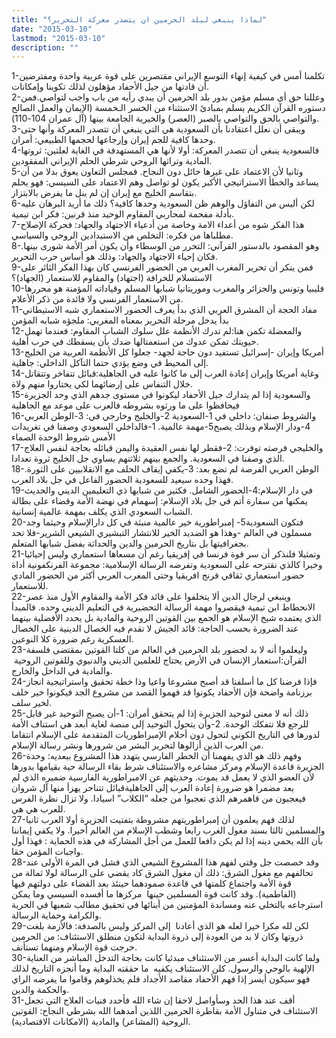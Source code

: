 ```yaml
---
title: "لماذا ينبغي لبلد الحرمين ان يتصدر معركة التحرير؟"
date: "2015-03-10"
lastmod: "2015-03-10"
description: ""
---
```



1-تكلمنا أمس في كيفية إنهاء التوسع الإيراني مقتصرين على قوة عربية واحدة ومفترضين أن قادتها من جيل الأحفاد مؤهلون لذلك تكوينا وإمكانات.  
2-وعللنا حق أي مسلم مؤمن بدور بلد الحرمين أن يبدي رأيه من باب واجب لتواصي.فمن دستوره القرآن الكريم يسلم بمبادئ الاستثناء من الخسر الـخمسة (الإيمان والعمل الصالح والتواصي بالحق والتواصي بالصبر (العصر) والخيرية الجامعة بينها (آل عمران 104-110).  
3-ويبقى أن نعلل اعتقادنا بأن السعودية هي التي ينبغي أن تتصدر المعركة وأنها حتى وحدها كافية للجم إيران وإرجاعها لحجمها الطبيعي: أمران.  
4-فالسعودية ينبغي أن تتصدر المعركة: أولا لأنها هي المستهدفة في الغاية لعلتين: ثروتها المادية وتراثها الروحي شرطي الحلم الإيراني المفقودين.  
5-وثانيا لأن الاعتماد على غيرها حائل دون النجاح. فمجلس التعاون يعوق بدلا من أن يساعد والخطأ الاستراتيجي الأكبر يكون لو تواصل وهم الاعتماد على السيسي: فهو يحلم بتقاسم الخليج مع إيران إن لم ينل ما يفرض بالابتزاز.  
6-لكن أليس من التفاؤل والوهم ظن السعودية وحدها كافية؟ ذلك ما أريد البرهان عليه بأدلة مفحمة لمحاربي المقاوم الوحيد منذ قرنين: فكر ابن تيمية.  
7-هذا الفكر شوه من أعداء الامة وخاصة من أدعياء الاجتهاد والجهاد: فحركة الإصلاح مطلباها من فكره: التخلص من الاستبدادين الروحي والسياسي.  
8-وهو المقصود بالدستور القرآني: التحرر من الوسطاء وأن يكون أمر الأمة شورى بينها. فكان إحياء الاجتهاد والجهاد: وذلك هو أساس حرب التحرير.  
9-فمن ينكر أن تحرير المغرب العربي من الحضور الفرنسي كان بهذا الفكر الثائر على الاستسلام للخرافة (اجتهاد) والمقاوم للاستعمار (الجهاد)؟  
10-فليبيا وتونس والجزائر والمغرب وموريتانيا شبابها المسلم وقياداته المؤمنة هو محررها من الاستعمار الفرنسي ولا فائدة من ذكر الأعلام.  
11-مفاد الحجة أن المشرق العربي الذي بدأ يعرف الحضور الاستعماري شبه الاستيطاني بدأ يدخل مرحلة التحرير بمعناه المغربي: ملجؤه شبابه المؤمن  
12-والمعضلة تكمن هنا:لم تدرك الأنظمة علل سلوك الشباب المقاوم: فعندما تهمل حيويتك تمكن عدوك من استعمتالها ضدك بأن يسقطك في حرب أهلية.  
13-أمريكا وإيران -إسرائيل تستفيد دون حاجة لجهد- جعلوا كل الأنظمة العربية من الخليج إلى المحيط في وضع يؤدي حتما التآكل الداخلي: جاهلية.  
14-وغاية أمريكا وإيران إعادة العرب إلى ما كانوا عليه في الجاهلية:قبائل تتفاخر وتتقاتل خلال التنفاس على إرضائهما لكي يختاروا منهم ولاة.  
15-والسعودية إذا لم يتدارك جيل الأحفاد ليكونوا في مستوى جدهم الذي وحد الجزيرة فيحافظوا على ما ورثوه بشروطه فالعرب على موعد مع الجاهلية  
16-والشروط صنفان: داخلي في 1-السعودية 2-والخليج وخارجي في: 3-الوطن العربي 4-ودار الإسلام وبذلك يصبح5-مهمة عالمية. 1-فالداخلي السعودي وصفنا في تغريدات الأمس شروط الوحدة الصماء  
17-والخليجي فرصته توفرت: 2-فقطر لها نفس العقيدة واليمن قبائله بحاجة لنفس العلاج الذي وصفنا في السعودية. والجمع بينهم ثلاثتهم يساوي جل الخليج ثروة تعدادا.  
18-الوطن العربي الفرصة لم تضع بعد: 3-يكفي إيقاف الحلف مع الانقلابيين على الثورة. فهذا وحده سيعيد للسعودية الحضور الفاعل في جل بلاد العرب.  
19-في دار الإسلام:4-الحضور الشامل. فكثير من شبابها ذي التعليمين الديني والحديث يمكنها من سفارة أتم في جل بلاد الإسلام: إسهمام في نهضة الأمة وقضاء على بطالة الشباب السعودي الذي يكلف بمهمة عالمية إنسانية.  
20-فتكون السعودية5- إمبراطورية خير عالمية منبثة في كل دارالإسلام وحيثما وجد مسملون في العالم -وهذا هو الضديد الخير للانتشار التبشيري الشيعي الشرير-فلا تحد بجغرافيتها بل بتاريخ الحرمين والدين والحداثة بفضل شبابها المتعلم.  
21-وتمثيلا فلنذكر أن سر قوة فرنسا في إفريقيا رغم أن مسعاها استعماري وليس إحيائيا وخيرا كالذي نقترحه على السعودية وتفرضه الرسالة الإسلامية: مجموعة الفرنكفونية أداة حضور استعماري ثقافي فرنج افريقيا وحتى المغرب العربي أكثر من الحضور المادي للاستعمار.  
22-وينبغي لرجال الدين ألا يتخلفوا على قائد فكر الأمة والمقاوم الأول منذ عصر الانحطاط ابن تيمية فيقصروا مهمة الرسالة التحضيرية في التعليم الديني وحده. فالمبدأ الذي يعتمده شيخ الإسلام هو الجمع بين القوتين الروحية والمادية بل يحدد الأفضلية بينهما عند الضرورة بحسب الحاجة: قائد الجيش لا تقدم فيه الخصال الدينية على الخصال العسكرية رغم ضرورة كلا النوعين.  
23-وليعلموا أنه لا بد لحضور بلد الحرمين في العالم من كلتا القوتين بمقتضى فلسفة القرآن:استعمار الإنسان في الأرض يحتاج للعلمين الديني والدنيوي وللقوتين الروحية  والمادية في الداخل والخارج.  
24-فإذا فرضنا كل ما أسلفنا قد أصبح مشروعا واعيا وذا خطة تحقيق واستراتيجية انجاز برزنامة واضحة فإن الأحفاد يكونوا قد فهموا القصد من مشروع الجد فيكونوا خير خلف لخير سلف.  
25-ذلك أنه لا معنى لتوحيد الجزيرة إذا لم يتحقق أمران: 1-أن يصبح التوحيد غير قابل للرجع فلا تتفكك الوحدة. 2-وأن يتحول التوحيد إلى منصة لغاية أبعد هي استناف الأمة لدورها في التاريخ الكوني لتحول دون أحلام الإمبراطوريات المتقدمة على الإسلام انتقاما من العرب الذين أزالوها لتحرير البشر من شرورها ونشر رسالة الإسلام.  
26-وفهم ذلك هو الذي يفهمنا أن الخطر الفارسي يتهدد هذا المشروع ببعديه: وحدة الجزيرة قاعدة الإسلام ومركز مشاعره والاستئناف شرط بقاء الرسالة حية بقيامها بدورها لأن العضو الذي لا يعمل قد يموت. وحديثهم عن الامبراطورية الفارسية ضميره الذي لم يعد مضمرا هو ضرورة إعادة العرب إلى الجاهليةقبائل تتناحر يهزأ منها آل شروان فيعجبون من قاهمرهم الذي تعجبوا من جعله “الكلاب” اسيادا. ولا تزال نظرة الفرس للعرب هي هي.  
27-لذلك فهم يعلمون أن إمبراطوريتهم مشروطة بتفتيت الجزيرة أولا العرب ثانيا والمسلمين ثالثا بسند مغول الغرب رابعا وشطب الإسلام من العالم أخيرا. ولا يكفي إيماننا بأن الله يحمي دينه إذا لم يكن دافعا للعمل من أجل المشاركة في هذه الحماية : فهذا أول واجبات المؤمن حقا.  
28-وقد خصصت جل وقتي لفهم هذا المشروع الشيعي الذي فشل في المرة الأولى عند تحالفهم مع مغول الشرق: ذلك أن مغول الشرق كاد يقضي على الرسالة لولا ثمالة من قوة الأمة واجتماع كلمتها في قاعدة صمودهما حينئذ بعد القضاء على دولتهم فيها (الفاطمية). وقد كانت قوة المسلمين حينها  مركزها ما أفسده السيسي وما يمكن استرجاعه بالتخلي عنه ومساندة المؤمنين من أبنائها في تحقيق مطالب شعبها في الحرية والكرامة وحماية الرسالة.  
29-لكن لله مكرا خيرا لعله هو الذي أعادنا  إلى المركز وليس بالصدفة: فالأزمة بلغت ذروتها وكان لا بد من العودة إلى ذروة البداية لتكون منطلق الاستئناف: من الحرمين خرجت قوة الإسلام ومنهما تستأنف.  
30-ولما كانت البداية أعسر من الاستئناف مبدئيا كانت بحاجة التدخل المباشر من العناية الإلهية بالوحي والرسول. كلن الاستئناف يكفيه  ما حققته البداية وما أنجزه التاريخ لذلك فهو سيكون أيسر إذا فهم الأحفاد مقاصد الأجداد فلم يخذلوهم وقاموا ما يفرضه الراي والحكمة والدين.  
31-أقف عند هذا الحد وسأواصل لاحقا إن شاء الله فأحدد فنيات العلاج التي تجعل الاستئناف في متناول الأمة بقاطرة الحرمين اللذين أمدهما الله بشرطي النجاح: القوتين الروحية (المشاعر) والمادية (الامكانات الاقتصادية).

###